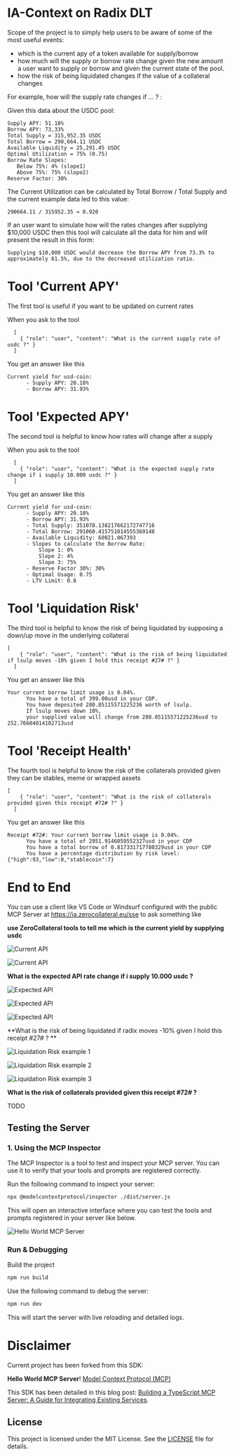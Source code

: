 # IA-Context on Radix DLT

Scope of the project is to simply help users to be aware of some of the most useful events:

- which is the current apy of a token available for supply/borrow
- how much will the supply or borrow rate change given the new amount a user want to supply or borrow and given the current state of the pool.
- how the risk of being liquidated changes if the value of a collateral changes

For example, how will the supply rate changes if ... ? :

Given this data about the USDC pool:

```
Supply APY: 51.18%
Borrow APY: 73,33%
Total Supply = 315,952.35 USDC
Total Borrow = 290,664.11 USDC
Available Liquidity = 25,291.45 USDC
Optimal Utilization = 75% (0.75)
Borrow Rate Slopes:
   Below 75%: 4% (slope1)  
   Above 75%: 75% (slope2)
Reserve Factor: 30%
```

The Current Utilization can be calculated by Total Borrow / Total Supply and the current example data led to this value: 

```
290664.11 / 315952.35 ≈ 0.920
```

If an user want to simulate how will the rates changes after supplying $10,000 USDC then this tool will calculate all the data for him and will present the result in this form:

```
Supplying $10,000 USDC would decrease the Borrow APY from 73.3% to approximately 61.5%, due to the decreased utilization ratio.
```


# Tool 'Current APY'  

The first tool is useful if you want to be updated on current rates

When you ask to the tool

```
  [
    { "role": "user", "content": "What is the current supply rate of usdc ?" }
  ]
```

You get an answer like this


```
Current yield for usd-coin:
      - Supply APY: 20.18%
      - Borrow APY: 31.93%
```

# Tool 'Expected APY' 

The second tool is helpful to know how rates will change after a supply

When you ask to the tool

```
  [
    { "role": "user", "content": "What is the expected supply rate change if i supply 10.000 usdc ?" }
  ]
```

You get an answer like this

```
Current yield for usd-coin:
      - Supply APY: 20.18%
      - Borrow APY: 31.93%
      - Total Supply: 351078.138217662172747716
      - Total Borrow: 291060.415751014555369148
      - Available Liquidity: 60021.067393
      - Slopes to calculate the Borrow Rate:
          Slope 1: 0%
          Slope 2: 4%
          Slope 3: 75%
      - Reserve Factor 30%: 30%
      - Optimal Usage: 0.75
      - LTV Limit: 0.8
```

# Tool 'Liquidation Risk' 

The third tool is helpful to know the risk of being liquidated by supposing a down/up move in the underlying collateral

```
[
    { "role": "user", "content": "What is the risk of being liquidated if lsulp moves -10% given I hold this receipt #27# ?" }
  ]
```


You get an answer like this

```
Your current borrow limit usage is 0.04%. 
      You have a total of 399.00usd in your CDP.
      You have deposited 280.85115571225236 worth of lsulp. 
      If lsulp moves down 10%, 
      your supplied value will change from 280.85115571225236usd to 252.76604014102713usd
```


# Tool 'Receipt Health' 

The fourth tool is helpful to know the risk of the collaterals provided given they can be stables, meme or wrapped assets

```
[
    { "role": "user", "content": "What is the risk of collaterals provided given this receipt #72# ?" }
  ]
```

You get an answer like this

```
Receipt #72#: Your current borrow limit usage is 0.04%. 
      You have a total of 2951.9146059552327usd in your CDP 
      You have a total borrow of 0.817331717780329usd in your CDP
      You have a percentage distribution by risk level: {"high":93,"low":0,"stablecoin":7} 
```


# End to End 

You can use a client like VS Code or Windsurf configured with the public MCP Server at 
https://ia.zerocollateral.eu/sse to ask something like 

**use ZeroCollateral tools to tell me which is the current yield by supplying usdc**

![Current API](docs/currentusdc.png)

![Current API](docs/currentusdc2.png)

**What is the expected API rate change if i supply 10.000 usdc ?**

![Expected API](docs/expectedapy2.png)

![Expected API](docs/expectedapyusdc.png)

![Expected API](docs/expectedapy.png)

**What is the risk of being liquidated if radix moves -10% given I hold this receipt #27# ? **

![Liquidation Risk example 1](docs/risk1.png)

![Liquidation Risk example 2](docs/risk2.png)

![Liquidation Risk example 3](docs/risk3.png)

**What is the risk of collaterals provided given this receipt #72# ?**

TODO

## Testing the Server

### 1. Using the MCP Inspector

The MCP Inspector is a tool to test and inspect your MCP server. You can use it to verify that your tools and prompts are registered correctly.

Run the following command to inspect your server:

```bash
npx @modelcontextprotocol/inspector ./dist/server.js
```

This will open an interactive interface where you can test the tools and prompts registered in your server like below.

![Hello World MCP Server](./assets/MCP_Inspector.png "Hello World MCP Server")


### Run & Debugging

Build the project

```bash
npm run build
```

Use the following command to debug the server:

```bash
npm run dev
```

This will start the server with live reloading and detailed logs.


# Disclaimer 

Current project has been forked from this SDK:

**Hello World MCP Server**! [Model Context Protocol (MCP)](https://github.com/modelcontextprotocol/typescript-sdk) 

This SDK has been detailed in this blog post: [Building a TypeScript MCP Server: A Guide for Integrating Existing Services](https://medium.com/@jageenshukla/building-a-typescript-mcp-server-a-guide-for-integrating-existing-services-5bde3fc13b23). 

## License

This project is licensed under the MIT License. See the [LICENSE](LICENSE) file for details.
